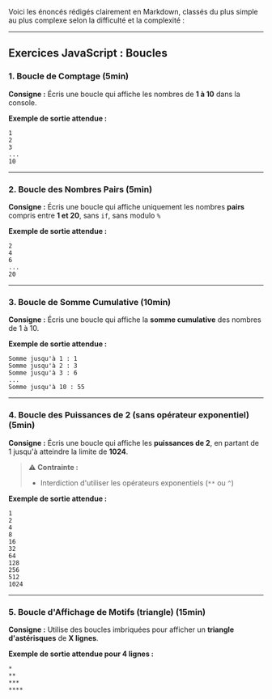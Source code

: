 Voici les énoncés rédigés clairement en Markdown, classés du plus simple au plus complexe selon la difficulté et la complexité :

---

## Exercices JavaScript : Boucles

### 1. Boucle de Comptage (5min)
**Consigne :** Écris une boucle qui affiche les nombres de **1 à 10** dans la console.

**Exemple de sortie attendue :**
```
1
2
3
...
10
```

---

### 2. Boucle des Nombres Pairs  (5min)
**Consigne :** Écris une boucle qui affiche uniquement les nombres **pairs** compris entre **1 et 20**, sans `if`, sans modulo `%`

**Exemple de sortie attendue :**
```
2
4
6
...
20
```

---

### 3. Boucle de Somme Cumulative (10min)
**Consigne :** Écris une boucle qui affiche la **somme cumulative** des nombres de 1 à 10.

**Exemple de sortie attendue :**
```
Somme jusqu'à 1 : 1
Somme jusqu'à 2 : 3
Somme jusqu'à 3 : 6
...
Somme jusqu'à 10 : 55
```


---

### 4. Boucle des Puissances de 2 (sans opérateur exponentiel)  (5min)
**Consigne :** Écris une boucle qui affiche les **puissances de 2**, en partant de 1 jusqu'à atteindre la limite de **1024**.

> **⚠️ Contrainte :**  
> - Interdiction d'utiliser les opérateurs exponentiels (`**` ou `^`)

**Exemple de sortie attendue :**
```
1
2
4
8
16
32
64
128
256
512
1024
```


---

### 5. Boucle d'Affichage de Motifs (triangle)  (15min)
**Consigne :** Utilise des boucles imbriquées pour afficher un **triangle d'astérisques** de **X lignes**.

**Exemple de sortie attendue pour 4 lignes :**
```
*
**
***
****
```
